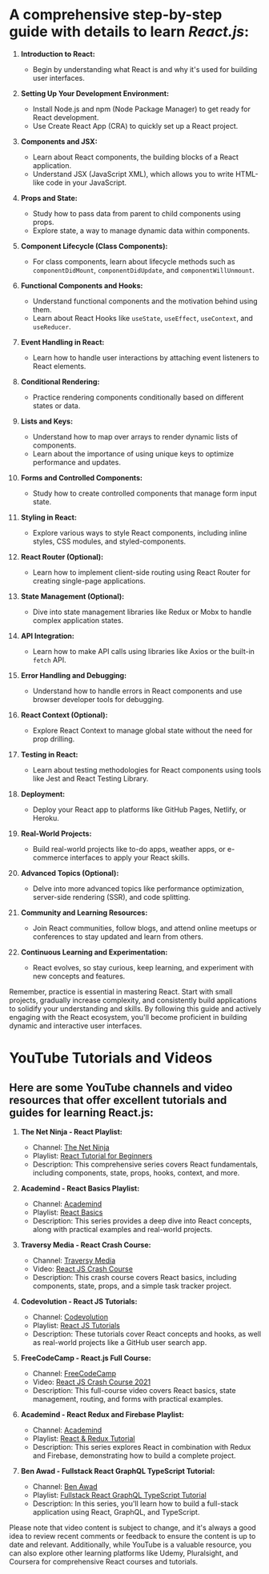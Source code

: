 # A comprehensive step-by-step guide with details to learn *React.js*:

1. **Introduction to React:**
   - Begin by understanding what React is and why it's used for building user interfaces.

2. **Setting Up Your Development Environment:**
   - Install Node.js and npm (Node Package Manager) to get ready for React development.
   - Use Create React App (CRA) to quickly set up a React project.

3. **Components and JSX:**
   - Learn about React components, the building blocks of a React application.
   - Understand JSX (JavaScript XML), which allows you to write HTML-like code in your JavaScript.

4. **Props and State:**
   - Study how to pass data from parent to child components using props.
   - Explore state, a way to manage dynamic data within components.

5. **Component Lifecycle (Class Components):**
   - For class components, learn about lifecycle methods such as `componentDidMount`, `componentDidUpdate`, and `componentWillUnmount`.

6. **Functional Components and Hooks:**
   - Understand functional components and the motivation behind using them.
   - Learn about React Hooks like `useState`, `useEffect`, `useContext`, and `useReducer`.

7. **Event Handling in React:**
   - Learn how to handle user interactions by attaching event listeners to React elements.

8. **Conditional Rendering:**
   - Practice rendering components conditionally based on different states or data.

9. **Lists and Keys:**
   - Understand how to map over arrays to render dynamic lists of components.
   - Learn about the importance of using unique keys to optimize performance and updates.

10. **Forms and Controlled Components:**
    - Study how to create controlled components that manage form input state.

11. **Styling in React:**
    - Explore various ways to style React components, including inline styles, CSS modules, and styled-components.

12. **React Router (Optional):**
    - Learn how to implement client-side routing using React Router for creating single-page applications.

13. **State Management (Optional):**
    - Dive into state management libraries like Redux or Mobx to handle complex application states.

14. **API Integration:**
    - Learn how to make API calls using libraries like Axios or the built-in `fetch` API.

15. **Error Handling and Debugging:**
    - Understand how to handle errors in React components and use browser developer tools for debugging.

16. **React Context (Optional):**
    - Explore React Context to manage global state without the need for prop drilling.

17. **Testing in React:**
    - Learn about testing methodologies for React components using tools like Jest and React Testing Library.

18. **Deployment:**
    - Deploy your React app to platforms like GitHub Pages, Netlify, or Heroku.

19. **Real-World Projects:**
    - Build real-world projects like to-do apps, weather apps, or e-commerce interfaces to apply your React skills.

20. **Advanced Topics (Optional):**
    - Delve into more advanced topics like performance optimization, server-side rendering (SSR), and code splitting.

21. **Community and Learning Resources:**
    - Join React communities, follow blogs, and attend online meetups or conferences to stay updated and learn from others.

22. **Continuous Learning and Experimentation:**
    - React evolves, so stay curious, keep learning, and experiment with new concepts and features.

Remember, practice is essential in mastering React. Start with small projects, gradually increase complexity, and consistently build applications to solidify your understanding and skills. By following this guide and actively engaging with the React ecosystem, you'll become proficient in building dynamic and interactive user interfaces.

# YouTube Tutorials and Videos
## Here are some YouTube channels and video resources that offer excellent tutorials and guides for learning React.js:

1. **The Net Ninja - React Playlist:**
   - Channel: [The Net Ninja](https://www.youtube.com/c/TheNetNinja)
   - Playlist: [React Tutorial for Beginners](https://www.youtube.com/playlist?list=PL4cUxeGkcC9ij8CfkAY2RAGb-tmkNwQHG)
   - Description: This comprehensive series covers React fundamentals, including components, state, props, hooks, context, and more.

2. **Academind - React Basics Playlist:**
   - Channel: [Academind](https://www.youtube.com/c/Academind)
   - Playlist: [React Basics](https://www.youtube.com/playlist?list=PL55RiY5tL51rrC3sh8qLiYHqUV3twEYU_)
   - Description: This series provides a deep dive into React concepts, along with practical examples and real-world projects.

3. **Traversy Media - React Crash Course:**
   - Channel: [Traversy Media](https://www.youtube.com/c/TraversyMedia)
   - Video: [React JS Crash Course](https://www.youtube.com/watch?v=sBws8MSXN7A)
   - Description: This crash course covers React basics, including components, state, props, and a simple task tracker project.

4. **Codevolution - React JS Tutorials:**
   - Channel: [Codevolution](https://www.youtube.com/c/Codevolution)
   - Playlist: [React JS Tutorials](https://www.youtube.com/playlist?list=PLC3y8-rFHvwhAh1ypBvcZLDO6I7QTY5CM)
   - Description: These tutorials cover React concepts and hooks, as well as real-world projects like a GitHub user search app.

5. **FreeCodeCamp - React.js Full Course:**
   - Channel: [FreeCodeCamp](https://www.youtube.com/c/Freecodecamp)
   - Video: [React JS Crash Course 2021](https://www.youtube.com/watch?v=w7ejDZ8SWv8)
   - Description: This full-course video covers React basics, state management, routing, and forms with practical examples.

6. **Academind - React Redux and Firebase Playlist:**
   - Channel: [Academind](https://www.youtube.com/c/Academind)
   - Playlist: [React & Redux Tutorial](https://www.youtube.com/playlist?list=PL55RiY5tL51rrC3sh8qLiYHqUV3twEYU_)
   - Description: This series explores React in combination with Redux and Firebase, demonstrating how to build a complete project.

7. **Ben Awad - Fullstack React GraphQL TypeScript Tutorial:**
   - Channel: [Ben Awad](https://www.youtube.com/c/BenAwad)
   - Playlist: [Fullstack React GraphQL TypeScript Tutorial](https://www.youtube.com/playlist?list=PLN3n1USn4xllF5t1GZhEwFQNDnStgupdB)
   - Description: In this series, you'll learn how to build a full-stack application using React, GraphQL, and TypeScript.

Please note that video content is subject to change, and it's always a good idea to review recent comments or feedback to ensure the content is up to date and relevant. Additionally, while YouTube is a valuable resource, you can also explore other learning platforms like Udemy, Pluralsight, and Coursera for comprehensive React courses and tutorials.
